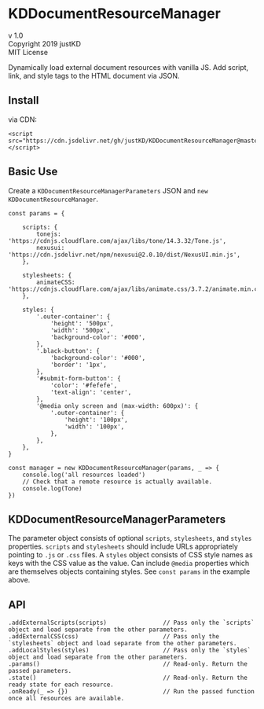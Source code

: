 # KDDocumentResourceManager

v 1.0  
Copyright 2019 justKD  
MIT License  

Dynamically load external document resources with vanilla JS. Add script, link, and style tags to the HTML document via JSON.

## Install
via CDN:  
```
<script src="https://cdn.jsdelivr.net/gh/justKD/KDDocumentResourceManager@master/KDDocumentResourceManager.min.js"></script>
```

## Basic Use
Create a `KDDocumentResourceManagerParameters` JSON and `new KDDocumentResourceManager`.
```
const params = {
 
    scripts: {
        tonejs: 'https://cdnjs.cloudflare.com/ajax/libs/tone/14.3.32/Tone.js',
        nexusui: 'https://cdn.jsdelivr.net/npm/nexusui@2.0.10/dist/NexusUI.min.js',
    },

    stylesheets: {
        animateCSS: 'https://cdnjs.cloudflare.com/ajax/libs/animate.css/3.7.2/animate.min.css',
    },

    styles: {
        '.outer-container': {
            'height': '500px',
            'width': '500px',
            'background-color': '#000',
        },
        '.black-button': {
            'background-color': '#000',
            'border': '1px',
        },
        '#submit-form-button': {
            'color': '#fefefe',
            'text-align': 'center',
        },
        '@media only screen and (max-width: 600px)': {
            '.outer-container': {
                'height': '100px',
                'width': '100px',
            },
        },
    },
}

const manager = new KDDocumentResourceManager(params, _ => {
    console.log('all resources loaded')
    // Check that a remote resource is actually available.
    console.log(Tone)
})
```

## KDDocumentResourceManagerParameters
The parameter object consists of optional `scripts`, `stylesheets`, and `styles` properties. `scripts` and `stylesheets` should include URLs appropriately pointing to `.js` or `.css` files. A `styles` object consists of CSS style names as keys with the CSS value as the value. Can include `@media` properties which are themselves objects containing styles. See `const params` in the example above.

## API
```
.addExternalScripts(scripts)                // Pass only the `scripts` object and load separate from the other parameters.
.addExternalCSS(css)                        // Pass only the `stylesheets` object and load separate from the other parameters.
.addLocalStyles(styles)                     // Pass only the `styles` object and load separate from the other parameters.
.params()                                   // Read-only. Return the passed parameters. 
.state()                                    // Read-only. Return the ready state for each resource.
.onReady(_ => {})                           // Run the passed function once all resources are available.
```